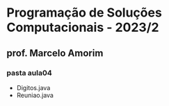 # Programação de Soluções Computacionais - 2023/2

## prof. Marcelo Amorim

### pasta aula04

* Digitos.java
* Reuniao.java